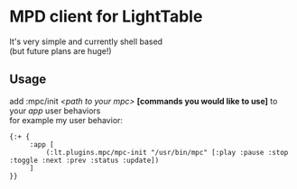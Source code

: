 MPD client for LightTable
=========================
It's very simple and currently shell based <br>
(but future plans are huge!)


Usage
-----
add :mpc/init *&lt;path to your mpc&gt;* **[commands you would like to use]** to your *app* user behaviors <br>
for example my user behavior:

    {:+ {
         :app [
             (:lt.plugins.mpc/mpc-init "/usr/bin/mpc" [:play :pause :stop :toggle :next :prev :status :update])
         ]
    }}
